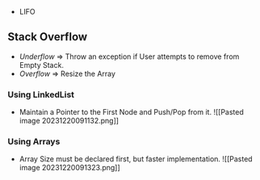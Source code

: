 - LIFO
## Stack Overflow

- *Underflow* => Throw an exception if User attempts to remove from Empty Stack.
- *Overflow* => Resize the Array
### Using LinkedList
- Maintain a Pointer to the First Node and Push/Pop from it.
![[Pasted image 20231220091132.png]]
### Using Arrays
- Array Size must be declared first, but faster implementation.
![[Pasted image 20231220091323.png]]

